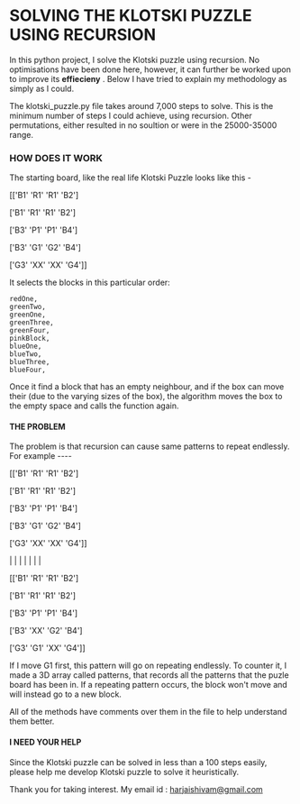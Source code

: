 # SOLVING THE KLOTSKI PUZZLE USING RECURSION

In this python project, I solve the Klotski puzzle using recursion. No optimisations have been done here, however, it can further be worked upon to improve its **effiecieny** . Below I have tried to explain my methodology as simply as I could.

The klotski_puzzle.py file takes around 7,000 steps to solve. This is the minimum number of steps I could achieve, using recursion. Other permutations, either resulted in no soultion or were in the 25000-35000 range.

### HOW DOES IT WORK

The starting board, like the real life Klotski Puzzle looks like this - 

[['B1' 'R1' 'R1' 'B2']

 ['B1' 'R1' 'R1' 'B2']
 
 ['B3' 'P1' 'P1' 'B4']
 
 ['B3' 'G1' 'G2' 'B4']
 
 ['G3' 'XX' 'XX' 'G4']] 

It selects the blocks in this particular order: 

    redOne,
    greenTwo,
    greenOne,
    greenThree,
    greenFour,
    pinkBlock,
    blueOne,
    blueTwo,
    blueThree,
    blueFour,
    
Once it find a block that has an empty neighbour, and if the box can move their (due to the varying sizes of the box), the algorithm moves the box to the empty space and calls the function again. 

#### THE PROBLEM

The problem is that recursion can cause same patterns to repeat endlessly. For example ---- 

[['B1' 'R1' 'R1' 'B2']

 ['B1' 'R1' 'R1' 'B2']
 
 ['B3' 'P1' 'P1' 'B4']
 
 ['B3' 'G1' 'G2' 'B4']
 
 ['G3' 'XX' 'XX' 'G4']] 


|
|
|
|
|
|
|


[['B1' 'R1' 'R1' 'B2']

 ['B1' 'R1' 'R1' 'B2']
 
 ['B3' 'P1' 'P1' 'B4']
 
 ['B3' 'XX' 'G2' 'B4']
 
 ['G3' 'G1' 'XX' 'G4']] 
 
 
 If I move G1 first, this pattern will go on repeating endlessly. To counter it, I made a 3D array called patterns, that records all the patterns that the puzle board has been in. If a repeating pattern occurs, the block won't move and will instead go to a new block.
 
 All of the methods have comments over them in the file to help understand them better.
 
 #### I NEED YOUR HELP
 
 Since the Klotski puzzle can be solved in less than a 100 steps easily, please help me develop Klotski puzzle to solve it heuristically.
 
 Thank you for taking interest. My email id : harjaishivam@gmail.com
 
 
 
 
 

